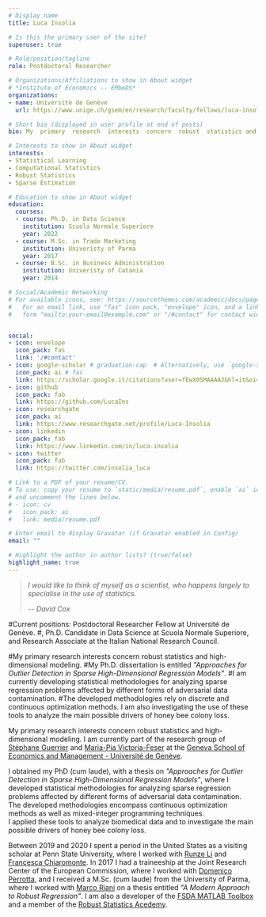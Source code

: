 ```yaml
---
# Display name
title: Luca Insolia

# Is this the primary user of the site?
superuser: true

# Role/position/tagline
role: Postdoctoral Researcher

# Organizations/Affiliations to show in About widget
# *Institute of Economics -- EMbeDS*
organizations:
- name: Université de Genève 
  url: https://www.unige.ch/gsem/en/research/faculty/fellows/luca-insolia/

# Short bio (displayed in user profile at end of posts)
bio: My  primary  research  interests  concern  robust  statistics and high-dimensional modeling. During my PhD, I developed statistical methodologies for analyzing sparse regression problems affected by different forms of adversarial data contamination.  The developed methodologies encompass continuous optimization methods as well as mixed-integer programming techniques.  I applied these tools to analyze biomedical data and to investigate the main possible drivers of honey bee colony loss.

# Interests to show in About widget
interests:
- Statistical Learning
- Computational Statistics
- Robust Statistics
- Sparse Estimation

# Education to show in About widget
education:
  courses:
  - course: Ph.D. in Data Science
    institution: Scuola Normale Superiore
    year: 2022
  - course: M.Sc. in Trade Marketing
    institution: Univeristy of Parma
    year: 2017
  - course: B.Sc. in Business Administration
    institution: Univeristy of Catania
    year: 2014

# Social/Academic Networking
# For available icons, see: https://sourcethemes.com/academic/docs/page-builder/#icons
#   For an email link, use "fas" icon pack, "envelope" icon, and a link in the
#   form "mailto:your-email@example.com" or "/#contact" for contact widget.


social:
- icon: envelope
  icon_pack: fas
  link: '/#contact'
- icon: google-scholar # graduation-cap  # Alternatively, use `google-scholar` icon from `ai` icon pack
  icon_pack: ai # fas
  link: https://scholar.google.it/citations?user=fEwX0SMAAAAJ&hl=it&oi=ao
- icon: github
  icon_pack: fab
  link: https://github.com/LucaIns
- icon: researchgate
  icon_pack: ai
  link: https://www.researchgate.net/profile/Luca-Insolia
- icon: linkedin
  icon_pack: fab
  link: https://www.linkedin.com/in/luca-insolia
- icon: twitter
  icon_pack: fab
  link: https://twitter.com/insolia_luca

# Link to a PDF of your resume/CV.
# To use: copy your resume to `static/media/resume.pdf`, enable `ai` icons in `params.toml`, 
# and uncomment the lines below.
# - icon: cv
#   icon_pack: ai
#   link: media/resume.pdf

# Enter email to display Gravatar (if Gravatar enabled in Config)
email: ""

# Highlight the author in author lists? (true/false)
highlight_name: true
---
```


<!-- Nelson Bighetti is a professor of artificial intelligence at the Stanford AI Lab. His research interests include distributed robotics, mobile computing and programmable matter. He leads the Robotic Neurobiology group, which develops self-reconfiguring robots, systems of self-organizing robots, and mobile sensor networks.

Lorem ipsum dolor sit amet, consectetur adipiscing elit. Sed neque elit, tristique placerat feugiat ac, facilisis vitae arcu. Proin eget egestas augue. Praesent ut sem nec arcu pellentesque aliquet. Duis dapibus diam vel metus tempus vulputate.
 -->

> *I would like to think of myself as a scientist, who happens largely to specialise in the use of statistics.*
>
> -- <cite>David Cox</cite>

<!-- ***I would like to think of myself as a scientist, who happens largely to specialise in the use of statistics*** – David Cox   -->

#Current positions: Postdoctoral Researcher Fellow at Université de Genève. 
#, Ph.D. Candidate in Data Science at Scuola Normale Superiore, and Research Associate at the Italian National Research Council.

#My  primary  research  interests  concern  robust  statistics  and  high-dimensional modeling. 
#My Ph.D. dissertation is entitled *"Approaches for Outlier Detection in Sparse High-Dimensional Regression Models"*.
#I am currently developing statistical methodologies for analyzing sparse regression problems affected by different forms of adversarial data contamination.
#The developed methodologies rely on discrete and continuous optimization methods. I am also investigating the use of these tools to analyze the main possible drivers of honey bee colony loss.  

My  primary  research  interests  concern  robust  statistics and high-dimensional modeling. 
I am currently part of the research group of [Stéphane Guerrier](https://www.unige.ch/gsem/en/research/faculty/all/stephane-guerrier/) and [Maria-Pia Victoria-Feser](https://www.unige.ch/gsem/en/research/faculty/all/maria-pia-victoria-feser/) at the [Geneva School of Economics and Management - Université de Genève](https://www.unige.ch/gsem/en/).

I obtained my PhD (cum laude), with a thesis on *"Approaches for Outlier Detection in Sparse High-Dimensional Regression Models"*, where I developed statistical methodologies for analyzing sparse regression problems affected by different forms of adversarial data contamination.  
The developed methodologies encompass continuous optimization methods as well as mixed-integer programming techniques.  
I applied these tools to analyze biomedical data and to investigate the main possible drivers of honey bee colony loss.

Between 2019 and 2020 I spent a period in the United States as a visiting scholar at Penn State University, where I worked with [Runze Li](http://www.personal.psu.edu/ril4/) and [Francesca Chiaromonte](https://sites.psu.edu/chiaromonte/).
In 2017 I had a traineeship at the Joint Research Center of the European Commission, where I worked with [Domenico Perrotta](https://ec.europa.eu/jrc/en/person/domenico-perrotta),
and I received a M.Sc. (cum laude) from the University of Parma, where I worked with [Marco Riani](http://riani.it/) on a thesis entitled *"A Modern Approach to Robust Regression"*.
I am also a developer of the [FSDA MATLAB Toolbox](https://github.com/UniprJRC/FSDA) and a member of the [Robust Statistics Acedemy](http://rosa.unipr.it/index.html).  



<!-- {{< icon name="download" pack="fas" >}} Download my {{< staticref "media/demo_resume.pdf" "newtab" >}}resumé{{< /staticref >}}. -->
